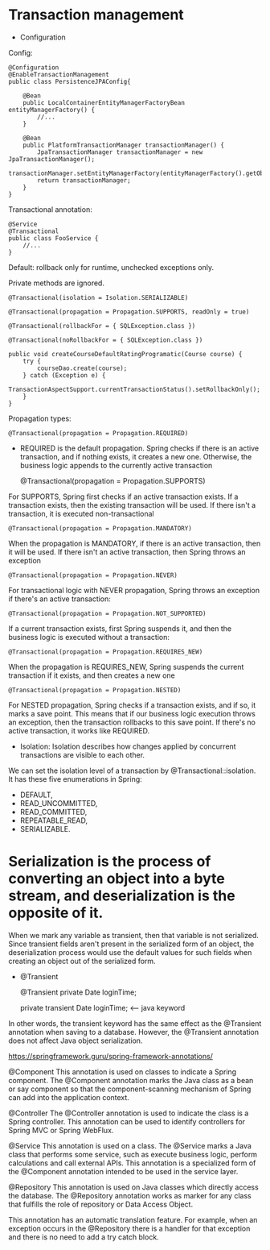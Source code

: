# Transaction management

* Configuration

Config:

    @Configuration
    @EnableTransactionManagement
    public class PersistenceJPAConfig{
    
        @Bean
        public LocalContainerEntityManagerFactoryBean entityManagerFactory() {
            //...
        }
    
        @Bean
        public PlatformTransactionManager transactionManager() {
            JpaTransactionManager transactionManager = new JpaTransactionManager();
            transactionManager.setEntityManagerFactory(entityManagerFactory().getObject());
            return transactionManager;
        }
    }


Transactional annotation:

    @Service
    @Transactional
    public class FooService {
        //...
    }

Default: rollback only for  runtime, unchecked exceptions only. 

Private methods are ignored.

    @Transactional(isolation = Isolation.SERIALIZABLE)

    @Transactional(propagation = Propagation.SUPPORTS, readOnly = true)

    @Transactional(rollbackFor = { SQLException.class })

    @Transactional(noRollbackFor = { SQLException.class })

    public void createCourseDefaultRatingProgramatic(Course course) {
        try {
            courseDao.create(course);
        } catch (Exception e) {
            TransactionAspectSupport.currentTransactionStatus().setRollbackOnly();
        }
    }

Propagation types:

    @Transactional(propagation = Propagation.REQUIRED)


* REQUIRED is the default propagation. 
Spring checks if there is an active transaction, and if nothing exists, it creates a new one. 
Otherwise, the business logic appends to the currently active transaction


    @Transactional(propagation = Propagation.SUPPORTS)

For SUPPORTS, Spring first checks if an active transaction exists. 
If a transaction exists, then the existing transaction will be used. 
If there isn't a transaction, it is executed non-transactional

    @Transactional(propagation = Propagation.MANDATORY)

When the propagation is MANDATORY, if there is an active transaction, then it will be used. 
If there isn't an active transaction, then Spring throws an exception

    @Transactional(propagation = Propagation.NEVER)

For transactional logic with NEVER propagation, Spring throws an exception if there's an active transaction:

    @Transactional(propagation = Propagation.NOT_SUPPORTED)

If a current transaction exists, first Spring suspends it, and then the business logic is executed without a transaction:

    @Transactional(propagation = Propagation.REQUIRES_NEW)

When the propagation is REQUIRES_NEW, Spring suspends the current transaction if it exists, and then creates a new one

    @Transactional(propagation = Propagation.NESTED)

For NESTED propagation, Spring checks if a transaction exists, and if so, it marks a save point. 
This means that if our business logic execution throws an exception, then the transaction rollbacks to this save point. 
If there's no active transaction, it works like REQUIRED.

* Isolation:
  Isolation describes how changes applied by concurrent transactions are visible to each other.

We can set the isolation level of a transaction by @Transactional::isolation. It has these five enumerations in Spring: 
* DEFAULT, 
* READ_UNCOMMITTED, 
* READ_COMMITTED, 
* REPEATABLE_READ, 
* SERIALIZABLE.


# Serialization is the process of converting an object into a byte stream, and deserialization is the opposite of it.

When we mark any variable as transient, then that variable is not serialized. Since transient fields aren't present in the serialized form of an object, the deserialization process would use the default values for such fields when creating an object out of the serialized form.

* @Transient

  @Transient
  private Date loginTime;

  private transient Date loginTime;   <-- java keyword

In other words, the transient keyword has the same effect as the @Transient annotation when saving to a database. However, the @Transient annotation does not affect Java object serialization.



https://springframework.guru/spring-framework-annotations/

@Component
This annotation is used on classes to indicate a Spring component. The @Component annotation marks the Java class as a bean or say component so that the component-scanning mechanism of Spring can add into the application context.

@Controller
The @Controller annotation is used to indicate the class is a Spring controller. This annotation can be used to identify controllers for Spring MVC or Spring WebFlux.

@Service
This annotation is used on a class. The @Service marks a Java class that performs some service, such as execute business logic, perform calculations and call external APIs. This annotation is a specialized form of the @Component annotation intended to be used in the service layer.

@Repository
This annotation is used on Java classes which directly access the database. The @Repository annotation works as marker for any class that fulfills the role of repository or Data Access Object.

This annotation has an automatic translation feature. For example, when an exception occurs in the @Repository there is a handler for that exception and there is no need to add a try catch block.
